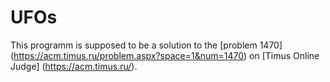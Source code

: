 # UFOs
This programm is supposed to be a solution to the [problem 1470] (https://acm.timus.ru/problem.aspx?space=1&num=1470) on [Timus Online Judge] (https://acm.timus.ru/).
